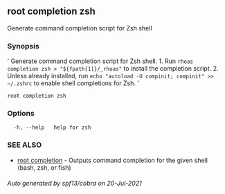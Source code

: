 ## root completion zsh

Generate command completion script for Zsh shell

### Synopsis

' Generate command completion script for Zsh shell. 1. Run `rhoas completion zsh > "${fpath[1]}/_rhoas"` to install the completion script. 2. Unless already installed, run `echo "autoload -U compinit; compinit" >> ~/.zshrc` to enable shell completions for Zsh. '

```
root completion zsh
```

### Options

```
  -h, --help   help for zsh
```

### SEE ALSO

* [root completion](root_completion.md)	 - Outputs command completion for the given shell (bash, zsh, or fish)

###### Auto generated by spf13/cobra on 20-Jul-2021
